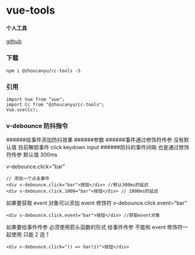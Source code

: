 # vue-tools

#### 个人工具

[github](https://github.com/z253573760/vue-tools)

### 下载

```
npm i @zhoucanyu/cc-tools -S
```

### 引用

```
import Vue from "vue";
import Cc from "@zhoucanyu/cc-tools";
Vue.use(Cc);
```

### v-debounce 防抖指令

######给事件添加防抖效果 ######参数 ######事件通过修饰符传参 没有默认值 目前解锁事件 click keydown input ######防抖的事件间隔 也是通过修饰符传参 默认值 300ms

v-debounce.click="bar"

```
// 添加一个点击事件
<div v-debounce.click="bar">按钮</div> //默认300ms的延迟
<div v-debounce.click.1000="bar">按钮</div> // 1000ms的延迟
```

如果要获取 event 对象可以添加 event 修饰符
v-debounce.click.event="bar"

```
<div v-debounce.click.event="bar">按钮</div> //获取event对象
```

如果要给事件传参 必须使用箭头函数的形式
给事件传参 不能和 event 修饰符一起使用 只能 2 选 1

```
<div v-debounce.click="() => bar(1)">按钮</div>
```
